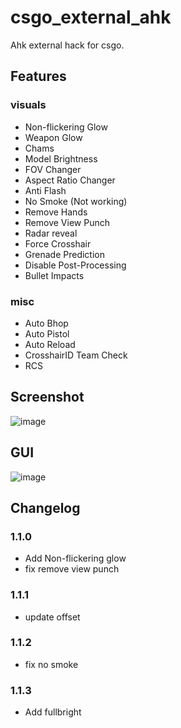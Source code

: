 # csgo_external_ahk
Ahk external hack for csgo.

## Features

### visuals
* Non-flickering Glow
* Weapon Glow
* Chams
* Model Brightness
* FOV Changer
* Aspect Ratio Changer
* Anti Flash
* No Smoke (Not working)
* Remove Hands
* Remove View Punch
* Radar reveal
* Force Crosshair
* Grenade Prediction
* Disable Post-Processing
* Bullet Impacts

### misc
* Auto Bhop
* Auto Pistol
* Auto Reload
* CrosshairID Team Check
* RCS

## Screenshot
![image](https://github.com/worse-666/csgo_external_ahk_hack/blob/main/screen%20shot.png)

## GUI
![image](https://github.com/worse-666/csgo_external_ahk_hack/blob/main/setting%20gui_.png)

## Changelog
### 1.1.0
* Add Non-flickering glow
* fix remove view punch

### 1.1.1
* update offset

### 1.1.2
* fix no smoke

### 1.1.3
* Add fullbright











